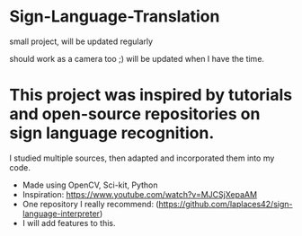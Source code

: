 # Sign-Language-Translation
small project, will be updated regularly

should work as a camera too ;)
will be updated when I have the time.

# This project was inspired by tutorials and open-source repositories on sign language recognition.
I studied multiple sources, then adapted and incorporated them into my code.
- Made using OpenCV, Sci-kit, Python
- Inspiration: https://www.youtube.com/watch?v=MJCSjXepaAM
- One repository I really recommend: (https://github.com/laplaces42/sign-language-interpreter)
- I will add features to this.
